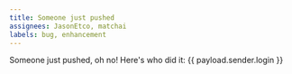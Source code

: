 ```yaml
---
title: Someone just pushed
assignees: JasonEtco, matchai
labels: bug, enhancement
---
```

Someone just pushed, oh no! Here's who did it: {{ payload.sender.login }}
